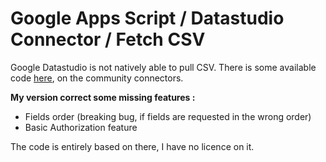 # Google Apps Script / Datastudio Connector / Fetch CSV

Google Datastudio is not natively able to pull CSV.
There is some available code [here](https://github.com/googledatastudio/community-connectors/tree/master/fetch-csv), on the community connectors.

**My version correct some missing features :**

 - Fields order (breaking bug, if fields are requested in the wrong order)
 - Basic Authorization feature 

The code is entirely based on there, I have no licence on it.
